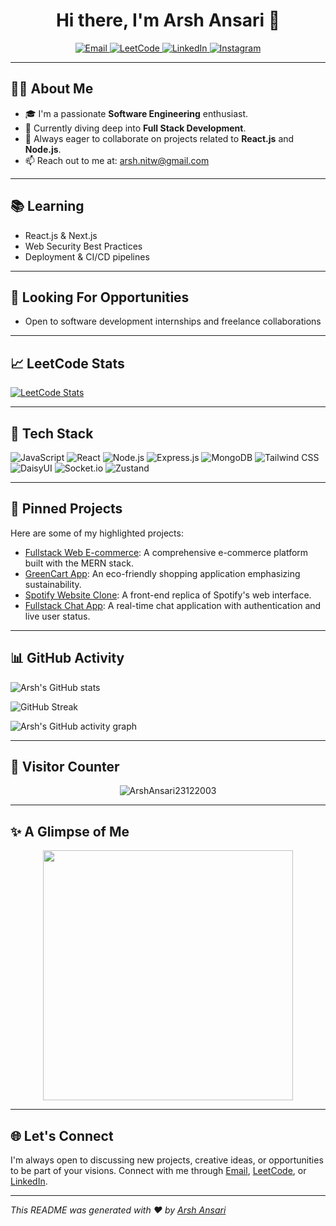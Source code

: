 <h1 align="center">Hi there, I'm Arsh Ansari 👋</h1>

<p align="center">
  <a href="mailto:arsh.nitw@gmail.com">
    <img src="https://img.shields.io/badge/Email-arsh.nitw@gmail.com-red?style=flat-square&logo=gmail" alt="Email" />
  </a>
  <a href="https://leetcode.com/u/arshansari23122003/" target="_blank">
    <img src="https://img.shields.io/badge/LeetCode-ArshAnsari-orange?style=flat-square&logo=leetcode" alt="LeetCode" />
  </a>
  <a href="https://www.linkedin.com/in/arsh-ansari-317b62271/" target="_blank">
    <img src="https://img.shields.io/badge/LinkedIn-arsh--ansari--317b62271-blue?style=flat-square&logo=linkedin" alt="LinkedIn" />
  </a>
  <a href="https://www.instagram.com/arsh_ansari_2312/" target="_blank">
    <img src="https://img.shields.io/badge/Instagram-@arsh_ansari_2312-purple?style=flat-square&logo=instagram" alt="Instagram" />
  </a>
</p>

---

## 👨‍💻 About Me

- 🎓 I'm a passionate **Software Engineering** enthusiast.
- 🌱 Currently diving deep into **Full Stack Development**.
- 💬 Always eager to collaborate on projects related to **React.js** and **Node.js**.
- 📫 Reach out to me at: [arsh.nitw@gmail.com](mailto:arsh.nitw@gmail.com)

---

## 📚 Learning

- React.js & Next.js  
- Web Security Best Practices  
- Deployment & CI/CD pipelines

---

## 💼 Looking For Opportunities

- Open to software development internships and freelance collaborations

---

## 📈 LeetCode Stats

[![LeetCode Stats](https://leetcard.jacoblin.cool/ArshAnsari?theme=dark)](https://leetcode.com/u/ArshAnsari/)

---

## 🚀 Tech Stack

![JavaScript](https://img.shields.io/badge/-JavaScript-black?style=flat-square&logo=javascript)
![React](https://img.shields.io/badge/-React-black?style=flat-square&logo=react)
![Node.js](https://img.shields.io/badge/-Node.js-black?style=flat-square&logo=node.js)
![Express.js](https://img.shields.io/badge/-Express.js-black?style=flat-square&logo=express)
![MongoDB](https://img.shields.io/badge/-MongoDB-black?style=flat-square&logo=mongodb)
![Tailwind CSS](https://img.shields.io/badge/-Tailwind%20CSS-black?style=flat-square&logo=tailwind-css)
![DaisyUI](https://img.shields.io/badge/-DaisyUI-black?style=flat-square&logo=daisyui)
![Socket.io](https://img.shields.io/badge/-Socket.io-black?style=flat-square&logo=socket.io)
![Zustand](https://img.shields.io/badge/-Zustand-black?style=flat-square&logo=zustand)

---

## 📌 Pinned Projects

Here are some of my highlighted projects:

- [Fullstack Web E-commerce](https://github.com/ArshAnsari23122003/fullstack-web-ecommerce): A comprehensive e-commerce platform built with the MERN stack.
- [GreenCart App](https://github.com/ArshAnsari23122003/greencart-app-deploy): An eco-friendly shopping application emphasizing sustainability.
- [Spotify Website Clone](https://github.com/ArshAnsari23122003/spotify-website-clone): A front-end replica of Spotify's web interface.
- [Fullstack Chat App](https://github.com/ArshAnsari23122003/fullstack-chat-app): A real-time chat application with authentication and live user status.

---

## 📊 GitHub Activity

![Arsh's GitHub stats](https://github-readme-stats.vercel.app/api?username=ArshAnsari23122003&show_icons=true&theme=radical)

![GitHub Streak](https://streak-stats.demolab.com?user=ArshAnsari23122003&theme=radical)

![Arsh's GitHub activity graph](https://github-readme-activity-graph.cyclic.app/graph?username=ArshAnsari23122003&theme=react-dark)

---

## 👀 Visitor Counter

<p align="center">
  <img src="https://komarev.com/ghpvc/?username=ArshAnsari23122003&label=Profile%20views&color=0e75b6&style=flat" alt="ArshAnsari23122003" />
</p>

---

## ✨ A Glimpse of Me

<p align="center">
  <img src="https://media.giphy.com/media/qgQUggAC3Pfv687qPC/giphy.gif" width="400" />
</p>

---

## 🌐 Let's Connect

I'm always open to discussing new projects, creative ideas, or opportunities to be part of your visions. Connect with me through [Email](mailto:arsh.nitw@gmail.com), [LeetCode](https://leetcode.com/u/arshansari23122003/), or [LinkedIn](https://www.linkedin.com/in/arsh-ansari-317b62271/).

---

*This README was generated with ❤️ by [Arsh Ansari](https://github.com/ArshAnsari23122003)*
